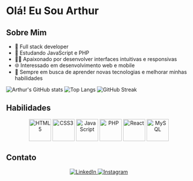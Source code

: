 # Olá! Eu Sou Arthur

## Sobre Mim

- 🔭 Full stack developer
- 🌱 Estudando JavaScript e PHP
- 👨‍💻 Apaixonado por desenvolver interfaces intuitivas e responsivas
- 🌐 Interessado em desenvolvimento web e mobile
- 🧠 Sempre em busca de aprender novas tecnologias e melhorar minhas habilidades

![Arthur's GitHub stats](https://github-readme-stats.vercel.app/api?username=arthuragomes&show_icons=true&theme=transparent&count_private=true)
![Top Langs](https://github-readme-stats.vercel.app/api/top-langs/?username=arthuragomes&layout=compact&theme=transparent)
![GitHub Streak](http://github-readme-streak-stats.herokuapp.com?user=arthuragomes&theme=transparent&date_format=M%20j%5B%2C%20Y%5D)


## Habilidades

<div align="center">
  <img src="https://cdn.jsdelivr.net/gh/devicons/devicon/icons/html5/html5-plain-wordmark.svg" style="width: 60px;" alt="HTML5">
  <img src="https://cdn.jsdelivr.net/gh/devicons/devicon/icons/css3/css3-plain-wordmark.svg" style="width: 60px;" alt="CSS3">
  <img src="https://cdn.jsdelivr.net/gh/devicons/devicon/icons/javascript/javascript-plain.svg" style="width: 60px;" alt="JavaScript">
  <img src="https://cdn.jsdelivr.net/gh/devicons/devicon/icons/php/php-plain.svg" style="width: 60px;" alt="PHP">
  <img src="https://cdn.jsdelivr.net/gh/devicons/devicon/icons/react/react-original-wordmark.svg" style="width: 60px;" alt="React">
  <img src="https://cdn.jsdelivr.net/gh/devicons/devicon/icons/mysql/mysql-plain-wordmark.svg" style="width: 60px;" alt="MySQL">
</div>

## Contato

<div align="center">
  <a href="https://www.linkedin.com/in/arthur-amorim-gomes-b20821261/">
    <img src="https://img.shields.io/badge/LinkedIn-0077B5?style=for-the-badge&logo=linkedin&logoColor=white" alt="LinkedIn">
  </a>
  <a href="https://www.instagram.com/arthur.amorym/">
    <img src="https://img.shields.io/badge/Instagram-E4405F?style=for-the-badge&logo=instagram&logoColor=white" alt="Instagram">
  </a>
</div>
